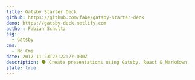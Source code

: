 ```yaml
---
title: Gatsby Starter Deck
github: https://github.com/fabe/gatsby-starter-deck
demo: https://gatsby-deck.netlify.com
author: Fabian Schultz
ssg:
  - Gatsby
cms:
  - No Cms
date: 2017-11-23T23:22:27.000Z
description: 🗣 Create presentations using Gatsby, React & Markdown.
stale: true
---
```

